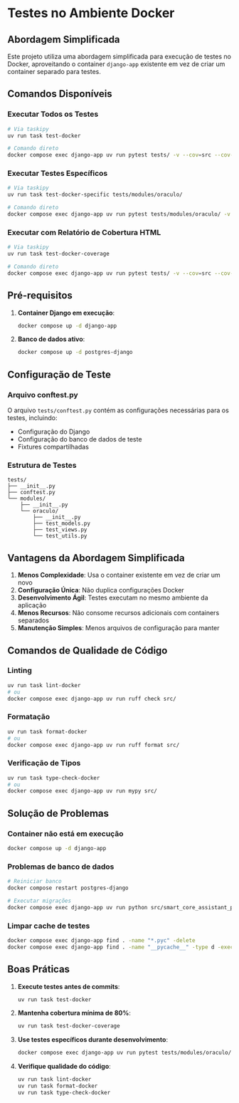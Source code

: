 # Testes no Ambiente Docker

## Abordagem Simplificada

Este projeto utiliza uma abordagem simplificada para execução de testes no Docker, aproveitando o container `django-app` existente em vez de criar um container separado para testes.

## Comandos Disponíveis

### Executar Todos os Testes
```bash
# Via taskipy
uv run task test-docker

# Comando direto
docker compose exec django-app uv run pytest tests/ -v --cov=src --cov-report=term-missing
```

### Executar Testes Específicos
```bash
# Via taskipy
uv run task test-docker-specific tests/modules/oraculo/

# Comando direto
docker compose exec django-app uv run pytest tests/modules/oraculo/ -v
```

### Executar com Relatório de Cobertura HTML
```bash
# Via taskipy
uv run task test-docker-coverage

# Comando direto
docker compose exec django-app uv run pytest tests/ -v --cov=src --cov-report=html
```

## Pré-requisitos

1. **Container Django em execução**:
   ```bash
   docker compose up -d django-app
   ```

2. **Banco de dados ativo**:
   ```bash
   docker compose up -d postgres-django
   ```

## Configuração de Teste

### Arquivo conftest.py
O arquivo `tests/conftest.py` contém as configurações necessárias para os testes, incluindo:
- Configuração do Django
- Configuração do banco de dados de teste
- Fixtures compartilhadas

### Estrutura de Testes
```
tests/
├── __init__.py
├── conftest.py
└── modules/
    ├── __init__.py
    └── oraculo/
        ├── __init__.py
        ├── test_models.py
        ├── test_views.py
        └── test_utils.py
```

## Vantagens da Abordagem Simplificada

1. **Menos Complexidade**: Usa o container existente em vez de criar um novo
2. **Configuração Única**: Não duplica configurações Docker
3. **Desenvolvimento Ágil**: Testes executam no mesmo ambiente da aplicação
4. **Menos Recursos**: Não consome recursos adicionais com containers separados
5. **Manutenção Simples**: Menos arquivos de configuração para manter

## Comandos de Qualidade de Código

### Linting
```bash
uv run task lint-docker
# ou
docker compose exec django-app uv run ruff check src/
```

### Formatação
```bash
uv run task format-docker
# ou
docker compose exec django-app uv run ruff format src/
```

### Verificação de Tipos
```bash
uv run task type-check-docker
# ou
docker compose exec django-app uv run mypy src/
```

## Solução de Problemas

### Container não está em execução
```bash
docker compose up -d django-app
```

### Problemas de banco de dados
```bash
# Reiniciar banco
docker compose restart postgres-django

# Executar migrações
docker compose exec django-app uv run python src/smart_core_assistant_painel/app/ui/manage.py migrate
```

### Limpar cache de testes
```bash
docker compose exec django-app find . -name "*.pyc" -delete
docker compose exec django-app find . -name "__pycache__" -type d -exec rm -rf {} +
```

## Boas Práticas

1. **Execute testes antes de commits**:
   ```bash
   uv run task test-docker
   ```

2. **Mantenha cobertura mínima de 80%**:
   ```bash
   uv run task test-docker-coverage
   ```

3. **Use testes específicos durante desenvolvimento**:
   ```bash
   docker compose exec django-app uv run pytest tests/modules/oraculo/test_models.py::TestTreinamentos::test_create -v
   ```

4. **Verifique qualidade do código**:
   ```bash
   uv run task lint-docker
   uv run task format-docker
   uv run task type-check-docker
   ```